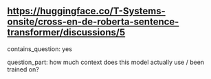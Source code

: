 ## https://huggingface.co/T-Systems-onsite/cross-en-de-roberta-sentence-transformer/discussions/5

contains_question: yes

question_part: how much context does this model actually use / been trained on?